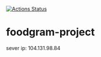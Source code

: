 [![Actions Status](https://github.com/Bytlot/foodgram-project/workflows/foodgram/badge.svg)](https://github.com/Bytlot/foodgram-project/actions)

# foodgram-project
sever ip: 104.131.98.84
